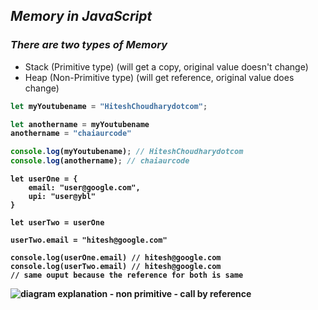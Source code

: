 ## _Memory in JavaScript_

### _There are two types of Memory_
- Stack (Primitive type) (will get a copy, original value doesn't change)
- Heap (Non-Primitive type) (will get reference, original value does change)

<b>

```js
let myYoutubename = "HiteshChoudharydotcom";

let anothername = myYoutubename
anothername = "chaiaurcode"

console.log(myYoutubename); // HiteshChoudharydotcom
console.log(anothername); // chaiaurcode
```
```
let userOne = {
    email: "user@google.com",
    upi: "user@ybl"
}

let userTwo = userOne

userTwo.email = "hitesh@google.com"

console.log(userOne.email) // hitesh@google.com
console.log(userTwo.email) // hitesh@google.com
// same ouput because the reference for both is same
```
![diagram explanation - non primitive - call by reference](https://github.com/anupam-kumar-krishnan/JavaScript-Notes/assets/69143883/17af3ed6-12aa-4101-85be-6ff092323453)


</b>



